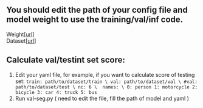 ## You should edit the path of your config file and model weight to use the training/val/inf code.

Weight[[url](https://drive.google.com/file/d/1UexfSHYXq6nkm3d0ILm1GKqgJ8pPhGFB/view?usp=sharing)]  
Dataset[[url](https://drive.google.com/drive/folders/1FCTkbf6wC6T-gBGs22uvkfbtqpuJS8L9?usp=sharing)]


## Calculate val/testint set score:
1. Edit your yaml file, for example, if you want to calculate score of testing set:
`train: path/to/dataset/train \
val: path/to/dataset/val \
#val: path/to/dataset/test \
nc: 6 \ 
names: \
    0: person
    1: motorcycle
    2: bicycle
    3: car
    4: truck
    5: bus
`
2. Run val-seg.py ( need to edit the file, fill the path of model and yaml )
